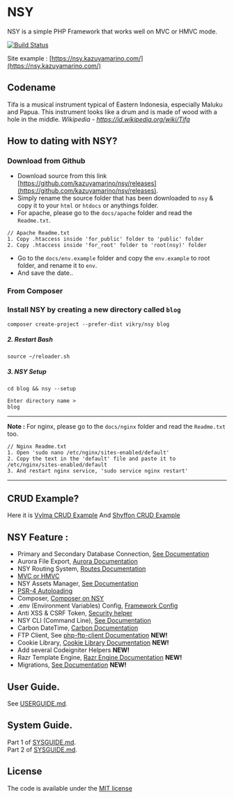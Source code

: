 # NSY
NSY is a simple PHP Framework that works well on MVC or HMVC mode.

[![Build Status](https://travis-ci.org/kazuyamarino/nsy.svg?branch=master)](https://travis-ci.org/kazuyamarino/nsy)

Site example :
[https://nsy.kazuyamarino.com/](https://nsy.kazuyamarino.com/)

## Codename
Tifa is a musical instrument typical of Eastern Indonesia, especially Maluku and Papua. This instrument looks like a drum and is made of wood with a hole in the middle. *Wikipedia - https://id.wikipedia.org/wiki/Tifa*

## How to dating with NSY?
### Download from Github
* Download source from this link [https://github.com/kazuyamarino/nsy/releases](https://github.com/kazuyamarino/nsy/releases).
* Simply rename the source folder that has been downloaded to `nsy` & copy it to your `html` or `htdocs` or anythings folder.
* For apache, please go to the `docs/apache` folder and read the `Readme.txt`.

```
// Apache Readme.txt
1. Copy .htaccess inside 'for_public' folder to 'public' folder
2. Copy .htaccess inside 'for_root' folder to 'root(nsy)' folder
```

* Go to the `docs/env.example` folder and copy the `env.example` to root folder, and rename it to `env`.
* And save the date..

### From Composer

### Install NSY by creating a new directory called `blog`

```
composer create-project --prefer-dist vikry/nsy blog
```

##### 2. Restart Bash

```
source ~/reloader.sh
```

##### 3. NSY Setup

```
cd blog && nsy --setup

Enter directory name >
blog
```

---

**Note :**
For nginx, please go to the `docs/nginx` folder and read the `Readme.txt` too.

```
// Nginx Readme.txt
1. Open 'sudo nano /etc/nginx/sites-enabled/default'
2. Copy the text in the 'default' file and paste it to /etc/nginx/sites-enabled/default
3. And restart nginx service, 'sudo service nginx restart'
```

---

## CRUD Example?
Here it is [Vylma CRUD Example](https://vylma.kazuyamarino.com/)
And [Shyffon CRUD Example](https://shyffon.kazuyamarino.com/)


## NSY Feature :
* Primary and Secondary Database Connection, [See Documentation](https://github.com/kazuyamarino/nsy-docs/blob/master/SYSGUIDE_1.md#primary--secondary-database-connections)
* Aurora File Export, [Aurora Documentation](https://github.com/kazuyamarino/nsy-docs/blob/master/SYSGUIDE_1.md#aurora-file-export)
* NSY Routing System, [Routes Documentation](https://github.com/kazuyamarino/nsy-docs/blob/master/USERGUIDE.md#routes)
* [MVC or HMVC](https://github.com/kazuyamarino/nsy-docs/blob/master/USERGUIDE.md#mvc--hmvc)
* NSY Assets Manager, [See Documentation](https://github.com/kazuyamarino/nsy-docs/blob/master/USERGUIDE.md#introducting-to-nsy-assets-manager)
* [PSR-4 Autoloading](https://github.com/kazuyamarino/nsy-docs/blob/master/USERGUIDE.md#psr-4-autoloading)
* Composer, [Composer on NSY](https://github.com/kazuyamarino/nsy-docs/blob/master/USERGUIDE.md#composer-on-nsy-framework)
* .env (Environment Variables) Config, [Framework Config](https://github.com/kazuyamarino/nsy-docs/blob/master/USERGUIDE.md#framework-configuration)
* Anti XSS & CSRF Token, [Security helper](https://github.com/kazuyamarino/nsy-docs/blob/master/SYSGUIDE_1.md#security-helper)
* NSY CLI (Command Line), [See Documentation](https://github.com/kazuyamarino/nsy-docs/blob/master/USERGUIDE.md#nsy-cli-command-line)
* Carbon DateTime, [Carbon Documentation](https://carbon.nesbot.com/)
* FTP Client, See [php-ftp-client Documentation](https://github.com/kazuyamarino/nsy-docs/blob/master/SYSGUIDE_2.md#nsy-ftp-client-library) **NEW!**
* Cookie Library, [Cookie Library Documentation](https://github.com/kazuyamarino/nsy-docs/blob/master/SYSGUIDE_2.md#cookie-library) **NEW!**
* Add several Codeigniter Helpers **NEW!**
* Razr Template Engine, [Razr Engine Documentation](https://github.com/kazuyamarino/nsy-docs/blob/master/SYSGUIDE_2.md#razr---the-powerful-php-template-engine) **NEW!**
* Migrations, [See Documentation](https://github.com/kazuyamarino/nsy-docs/blob/master/SYSGUIDE_2.md#nsy-migrations) **NEW!**


## User Guide.
See [USERGUIDE.md](https://github.com/kazuyamarino/nsy-docs/blob/master/USERGUIDE.md).


## System Guide.
Part 1 of [SYSGUIDE.md](https://github.com/kazuyamarino/nsy-docs/blob/master/SYSGUIDE_1.md).<br/>
Part 2 of [SYSGUIDE.md](https://github.com/kazuyamarino/nsy-docs/blob/master/SYSGUIDE_2.md).


## License
The code is available under the [MIT license](https://github.com/kazuyamarino/nsy/blob/master/LICENSE.txt)
